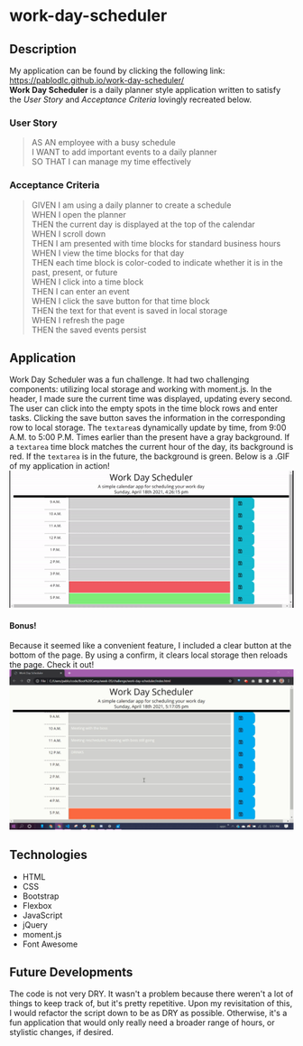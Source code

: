 # work-day-scheduler

## Description

My application can be found by clicking the following link: https://pablodlc.github.io/work-day-scheduler/  
**Work Day Scheduler** is a daily planner style application written to satisfy the _User Story_ and _Acceptance Criteria_ lovingly recreated below.

### User Story

> AS AN employee with a busy schedule  
> I WANT to add important events to a daily planner  
> SO THAT I can manage my time effectively

### Acceptance Criteria

> GIVEN I am using a daily planner to create a schedule  
> WHEN I open the planner  
> THEN the current day is displayed at the top of the calendar  
> WHEN I scroll down  
> THEN I am presented with time blocks for standard business hours  
> WHEN I view the time blocks for that day  
> THEN each time block is color-coded to indicate whether it is in the past, present, or future  
> WHEN I click into a time block  
> THEN I can enter an event  
> WHEN I click the save button for that time block  
> THEN the text for that event is saved in local storage  
> WHEN I refresh the page  
> THEN the saved events persist

## Application

Work Day Scheduler was a fun challenge. It had two challenging components: utilizing local storage and working with moment.js. In the header, I made sure the current time was displayed, updating every second. The user can click into the empty spots in the time block rows and enter tasks. Clicking the save button saves the information in the corresponding row to local storage. The `textarea`s dynamically update by time, from 9:00 A.M. to 5:00 P.M. Times earlier than the present have a gray background. If a `textarea` time block matches the current hour of the day, its background is red. If the `textarea` is in the future, the background is green. Below is a .GIF of my application in action!  
![Work Daay Scheduler scheduling like a boss](./assets/images/wdc.gif)

#### Bonus!

Because it seemed like a convenient feature, I included a clear button at the bottom of the page. By using a confirm, it clears local storage then reloads the page. Check it out!
![Clear button clearing things up](./assets/images/clear.gif)

## Technologies

-   HTML
-   CSS
-   Bootstrap
-   Flexbox
-   JavaScript
-   jQuery
-   moment.js
-   Font Awesome

## Future Developments

The code is not very DRY. It wasn't a problem because there weren't a lot of things to keep track of, but it's pretty repetitive. Upon my revisitation of this, I would refactor the script down to be as DRY as possible. Otherwise, it's a fun application that would only really need a broader range of hours, or stylistic changes, if desired.
